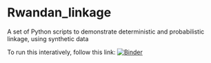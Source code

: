 # Rwandan_linkage

A set of Python scripts to demonstrate deterministic and probabilistic linkage, using synthetic data

To run this interatively, follow this link:
[![Binder](https://mybinder.org/badge_logo.svg)](https://mybinder.org/v2/gh/Data-Linkage/Rwandan_linkage/main)
